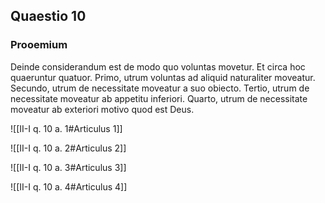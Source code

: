 ## Quaestio 10

### Prooemium

Deinde considerandum est de modo quo voluntas movetur. Et circa hoc quaeruntur quatuor. Primo, utrum voluntas ad aliquid naturaliter moveatur. Secundo, utrum de necessitate moveatur a suo obiecto. Tertio, utrum de necessitate moveatur ab appetitu inferiori. Quarto, utrum de necessitate moveatur ab exteriori motivo quod est Deus.

![[II-I q. 10 a. 1#Articulus 1]]

![[II-I q. 10 a. 2#Articulus 2]]

![[II-I q. 10 a. 3#Articulus 3]]

![[II-I q. 10 a. 4#Articulus 4]]

